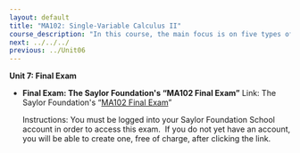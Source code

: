 ```yaml
---
layout: default
title: "MA102: Single-Variable Calculus II"
course_description: "In this course, the main focus is on five types of functions: linear, polynomial, rational, exponential, and logarithmic. In accompaniment with these functions, you will learn how to solve equations and inequalities, graph, find domains and ranges, combine functions, and solve a multitude of real-world applications."
next: ../../../
previous: ../Unit06
---
```

**Unit 7: Final Exam** <span id="7"></span> 
-   **Final Exam: The Saylor Foundation's “MA102 Final Exam”**
    Link: The Saylor Foundation's “[MA102 Final
    Exam](http://school.saylor.org/mod/quiz/view.php?id=280)”  
      
     Instructions: You must be logged into your Saylor Foundation School
    account in order to access this exam.  If you do not yet have an
    account, you will be able to create one, free of charge, after
    clicking the link. 


